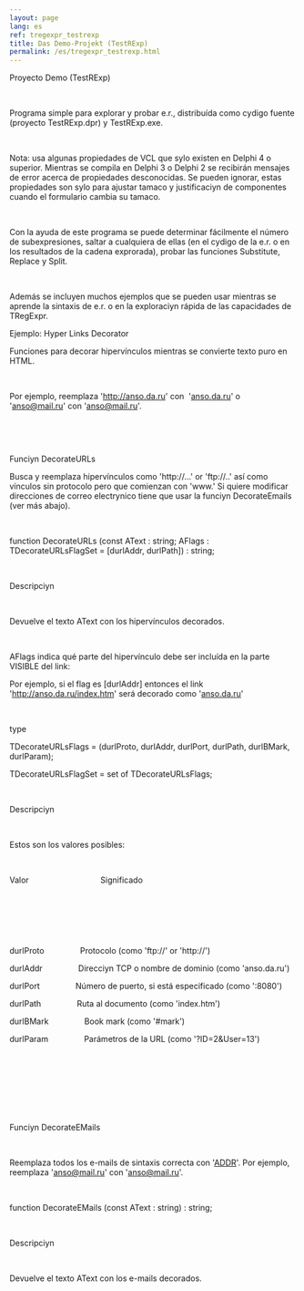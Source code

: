 ```yaml
---
layout: page
lang: es
ref: tregexpr_testrexp
title: Das Demo-Projekt (TestRExp)
permalink: /es/tregexpr_testrexp.html
---
```


Proyecto Demo (TestRExp)

 

Programa simple para explorar y probar e.r., distribuída como cуdigo
fuente (proyecto TestRExp.dpr) y TestRExp.exe.

 

Nota: usa algunas propiedades de VCL que sуlo existen en Delphi 4 o
superior. Mientras se compila en Delphi 3 o Delphi 2 se recibirán
mensajes de error acerca de propiedades desconocidas. Se pueden ignorar,
estas propiedades son sуlo para ajustar tamaсo y justificaciуn de
componentes cuando el formulario cambia su tamaсo.

 

Con la ayuda de este programa se puede determinar fácilmente el número
de subexpresiones, saltar a cualquiera de ellas (en el cуdigo de la e.r.
o en los resultados de la cadena exprorada), probar las funciones
Substitute, Replace y Split.

 

Además se incluyen muchos ejemplos que se pueden usar mientras se
aprende la sintaxis de e.r. o en la exploraciуn rápida de las
capacidades de TRegExpr.

Ejemplo: Hyper Links Decorator

Funciones para decorar hipervínculos mientras se convierte texto puro en
HTML.

 

Por ejemplo, reemplaza 'http://anso.da.ru' con  '<a
href="http://anso.da.ru">anso.da.ru</a>' o 'anso@mail.ru' con
'<a href="mailto:anso@mail.ru">anso@mail.ru</a>'.

 

 

Funciуn DecorateURLs

Busca y reemplaza hipervínculos como 'http://...' or 'ftp://..' así como
vínculos sin protocolo pero que comienzan con 'www.' Si quiere modificar
direcciones de correo electrуnico tiene que usar la funciуn
DecorateEmails (ver más abajo).

 

function DecorateURLs (const AText : string; AFlags :
TDecorateURLsFlagSet = \[durlAddr, durlPath\]) : string;

 

Descripciуn

 

Devuelve el texto AText con los hipervínculos decorados.

 

AFlags indica qué parte del hipervínculo debe ser incluída en la parte
VISIBLE del link:

Por ejemplo, si el flag es \[durlAddr\] entonces el link
'http://anso.da.ru/index.htm' será decorado como '<a
href="http://anso.da.ru/index.htm">anso.da.ru</a>'

 

type

 TDecorateURLsFlags = (durlProto, durlAddr, durlPort, durlPath,
durlBMark, durlParam);

 TDecorateURLsFlagSet = set of TDecorateURLsFlags;

 

Descripciуn

 

Estos son los valores posibles:

 

Valor                                Significado

 

 

 

durlProto                Protocolo (como 'ftp://' or 'http://')

durlAddr                Direcciуn TCP o nombre de dominio (como
'anso.da.ru')

durlPort                Número de puerto, si está especificado (como
':8080')

durlPath                Ruta al documento (como 'index.htm')

durlBMark                Book mark (como '\#mark')

durlParam                Parámetros de la URL (como '?ID=2&User=13')

 

 

 

 

Funciуn DecorateEMails

 

Reemplaza todos los e-mails de sintaxis correcta con '<a
href="mailto:ADDR">ADDR</a>'. Por ejemplo, reemplaza
'anso@mail.ru' con '<a
href="mailto:anso@mail.ru">anso@mail.ru</a>'.

 

function DecorateEMails (const AText : string) : string;

 

Descripciуn

 

Devuelve el texto AText con los e-mails decorados.


